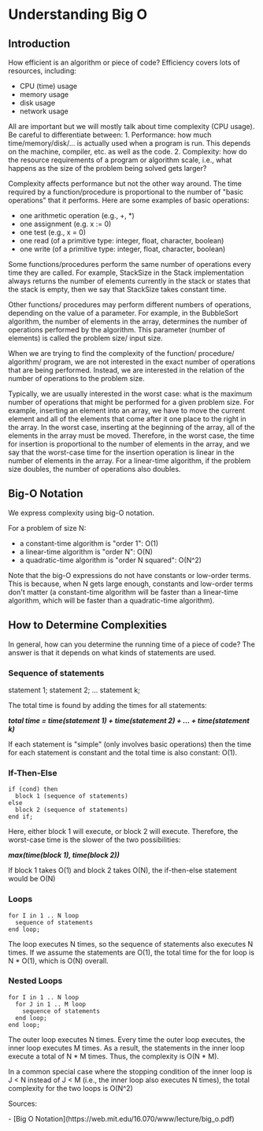 # Understanding Big O

## Introduction
How efficient is an algorithm or piece of code? Efficiency covers lots of resources,
including:

- CPU (time) usage
- memory usage
- disk usage
- network usage

<p>
All are important but we will mostly talk about time complexity (CPU usage).
Be careful to differentiate between:
1. Performance: how much time/memory/disk/... is actually used when a program is
run. This depends on the machine, compiler, etc. as well as the code.
2. Complexity: how do the resource requirements of a program or algorithm scale,
i.e., what happens as the size of the problem being solved gets larger?
</p>

<p>
Complexity affects performance but not the other way around.
The time required by a function/procedure is proportional to the number of "basic
operations" that it performs. Here are some examples of basic operations:
</p>

- one arithmetic operation (e.g., +, *)
- one assignment (e.g. x := 0)
- one test (e.g., x = 0)
- one read (of a primitive type: integer, float, character, boolean)
- one write (of a primitive type: integer, float, character, boolean)

<p>
Some functions/procedures perform the same number of operations every time they are
called. For example, StackSize in the Stack implementation always returns the number of
elements currently in the stack or states that the stack is empty, then we say that
StackSize takes constant time.
</p>

<p>
Other functions/ procedures may perform different numbers of operations, depending on
the value of a parameter. For example, in the BubbleSort algorithm, the number of
elements in the array, determines the number of operations performed by the algorithm.
This parameter (number of elements) is called the problem size/ input size.
</p>

<p>
When we are trying to find the complexity of the function/ procedure/ algorithm/
program, we are not interested in the exact number of operations that are being
performed. Instead, we are interested in the relation of the number of operations to the
problem size.
</p>

<p>
Typically, we are usually interested in the worst case: what is the maximum number of
operations that might be performed for a given problem size. For example, inserting an
element into an array, we have to move the current element and all of the elements that
come after it one place to the right in the array. In the worst case, inserting at the
beginning of the array, all of the elements in the array must be moved. Therefore, in the
worst case, the time for insertion is proportional to the number of elements in the array,
and we say that the worst-case time for the insertion operation is linear in the number of
elements in the array. For a linear-time algorithm, if the problem size doubles, the
number of operations also doubles.
</p>

## Big-O Notation

We express complexity using big-O notation.

For a problem of size N:
- a constant-time algorithm is "order 1": O(1)
- a linear-time algorithm is "order N": O(N)
- a quadratic-time algorithm is "order N squared": O(N^2)

<p>
Note that the big-O expressions do not have constants or low-order terms. This is
because, when N gets large enough, constants and low-order terms don't matter (a
constant-time algorithm will be faster than a linear-time algorithm, which will be faster
than a quadratic-time algorithm).
</p>

## How to Determine Complexities

<p>
In general, how can you determine the running time of a piece of code? The answer is
that it depends on what kinds of statements are used.
</p>

### Sequence of statements

statement 1;
statement 2;
...
statement k;
<p>
The total time is found by adding the times for all statements:
</p>

**_total time = time(statement 1) + time(statement 2) + ... + time(statement k)_**

<p>
If each statement is "simple" (only involves basic operations) then the time for each
statement is constant and the total time is also constant: O(1).
</p>

### If-Then-Else
```
if (cond) then
  block 1 (sequence of statements)
else
  block 2 (sequence of statements)
end if;
```
<p>
Here, either block 1 will execute, or block 2 will execute. Therefore, the worst-case time
is the slower of the two possibilities:
</p>

**_max(time(block 1), time(block 2))_**

<p>If block 1 takes O(1) and block 2 takes O(N), the if-then-else statement would be O(N)</p>

### Loops

```
for I in 1 .. N loop
  sequence of statements
end loop;
```

<p>
The loop executes N times, so the sequence of statements also executes N times. If we
assume the statements are O(1), the total time for the for loop is N * O(1), which is O(N)
overall.
</p>

### Nested Loops

```
for I in 1 .. N loop
  for J in 1 .. M loop
    sequence of statements
  end loop;
end loop;
```
<p>
The outer loop executes N times. Every time the outer loop executes, the inner loop
executes M times. As a result, the statements in the inner loop execute a total of N * M
times. Thus, the complexity is O(N * M).
</p>
<p>
In a common special case where the stopping condition of the inner loop is J < N instead
of J < M (i.e., the inner loop also executes N times), the total complexity for the two loops
is O(N^2)
</p>


<p>
Sources:
</p>
- [Big O Notation](https://web.mit.edu/16.070/www/lecture/big_o.pdf)
